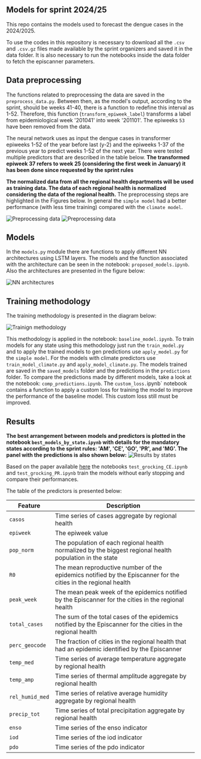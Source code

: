 ## Models for sprint 2024/25

This repo contains the models used to forecast the dengue cases in the 2024/2025. 

To use the codes in this repository is necessary to download all the `.csv` and `.csv.gz` files made available by the sprint organizers and saved it in the data folder. It is also necessary to run the notebooks inside the data folder to fetch the episcanner parameters.

## Data preprocessing 

The functions related to preprocessing the data are saved in the `preprocess_data.py`. Between then, as the model's output, according to the sprint, should be weeks 41-40, there is a function to redefine this interval as 1-52. Therefore, this function (`transform_epiweek_label`) transforms a label from epidemiological week '201041' into week '201101'. The epiweeks `53` have been removed from the data.

The neural network uses as input the dengue cases in transformer epiweeks 1-52 of the year before last (y-2) and the epiweeks 1-37 of the previous year to predict weeks 1-52 of the next year. There were tested multiple predictors that are described in the table below. **The transformed epiweek 37 refers to week 25 (considering the first week in January) it has been done since requested by the sprint rules**

**The normalized data from all the regional health departments will be used as training data. The data of each regional health is normalized considering the data of the regional health.** The preprocessing steps are highlighted in the Figures below. In general the `simple model` had a better performance (with less time training) compared with the `climate model`. 

![Preprocessing data](./figures/details_preprocessing.png)
![Preprocessing data](./figures/preprocess_data.png)

## Models
In the `models.py` module there are functions to apply different NN architectures using LSTM layers. The models and the function associated with the architecture can be seen in the notebook: `proposed_models.ipynb`. Also the architectures are presented in the figure below:

![NN architectures](./figures/comp_models.png)

## Training methodology

The training methodology is presented in the diagram below:

![Trainign methodology](./figures/training_workflow.png)

This methodology is applied in the notebook: `baseline_model.ipynb`. To train models for any state using this methodology just run the `train_model.py` and to apply the trained models to gen predictions use `apply_model.py` for the `simple model`. For the models with climate predictors use `train_model_climate.py` and `apply_model_climate.py`. The models trained are saved in the `saved_models` folder and the predictions in the `predictions` folder. To compare the predictions made by different models, take a look at the notebook: `comp_predictions.ipynb`. The `custom_loss.`ipynb` notebook contains a function to apply a custom loss for training the model to improve the performance of the baseline model. This custom loss still must be improved.  

## Results 
**The best arrangement between models and predictors is plotted in the notebook `best_models_by_state.ipynb` with details for the mandatory states according to the sprint rules: 'AM', 'CE', 'GO', 'PR', and 'MG'. The panel with the predictions is also shown below:**
![Results by states](./figures/best_models.png)

Based on the paper available [here](https://arxiv.org/abs/2201.02177) the notebooks `test_grocking_CE.ipynb` and `test_grocking_PR.ipynb` train the models without early stopping and compare their performances. 

The table of the predictors is presented below:

| Feature       | Description                                                                                                    |
|---------------|----------------------------------------------------------------------------------------------------------------|
|`casos`        | Time series of cases aggregate by regional health                                                              | 
|`epiweek`      | The epiweek value                                                                                              |
|`pop_norm`     | The population of each regional health normalized by the biggest regional health population in the state       |
|`R0`           | The mean reproductive number of the epidemics notified by the Episcanner for the cities in the regional health | 
|`peak_week`    | The mean peak week of the epidemics notified by the Episcanner for the cities in the regional health           |
|`total_cases`  | The sum of the total cases of the epidemics notified by the Episcanner for the cities in the regional health   |
|`perc_geocode` | The fraction of cities in the regional health that had an epidemic identified by the Episcanner                | 
|`temp_med`     | Time series of average temperature aggregate by regional health                                                |
|`temp_amp`     | Time series of thermal amplitude aggregate by regional health                                                  |
|`rel_humid_med`| Time series of relative average humidity aggregate by regional health                                          |
|`precip_tot`   | Time series of total precipitation aggregate by regional health                                                |
|`enso`         | Time series of the enso indicator                                                                              |
|`iod`          | Time series of the iod indicator                                                                               |
|`pdo`          | Time series of the pdo indicator                                                                               |




